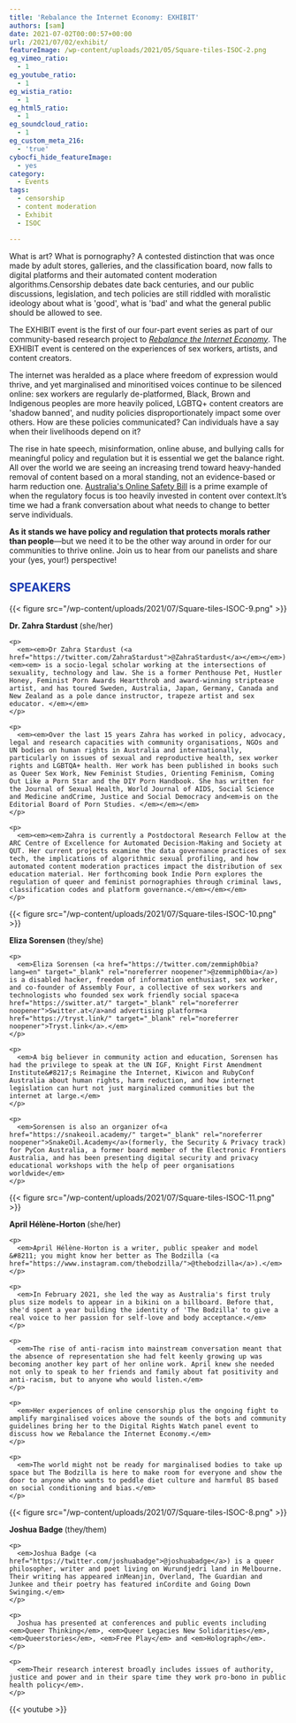 ```yaml
---
title: 'Rebalance the Internet Economy: EXHIBIT'
authors: [sam]
date: 2021-07-02T00:00:57+00:00
url: /2021/07/02/exhibit/
featureImage: /wp-content/uploads/2021/05/Square-tiles-ISOC-2.png
eg_vimeo_ratio:
  - 1
eg_youtube_ratio:
  - 1
eg_wistia_ratio:
  - 1
eg_html5_ratio:
  - 1
eg_soundcloud_ratio:
  - 1
eg_custom_meta_216:
  - 'true'
cybocfi_hide_featureImage:
  - yes
category:
  - Events
tags:
  - censorship
  - content moderation
  - Exhibit
  - ISOC

---
```


What is art? What is pornography? A contested distinction that was once made by adult stores, galleries, and the classification board, now falls to digital platforms and their automated content moderation algorithms.Censorship debates date back centuries, and our public discussions, legislation, and tech policies are still riddled with moralistic ideology about what is 'good', what is 'bad' and what the general public should be allowed to see.

The EXHIBIT event is the first of our four-part event series as part of our community-based research project to _[Rebalance the Internet Economy][1]_. The EXHIBIT event is centered on the experiences of sex workers, artists, and content creators.

The internet was heralded as a place where freedom of expression would thrive, and yet marginalised and minoritised voices continue to be silenced online: sex workers are regularly de-platformed, Black, Brown and Indigenous peoples are more heavily policed, LGBTQ+ content creators are 'shadow banned', and nudity policies disproportionately impact some over others. How are these policies communicated? Can individuals have a say when their livelihoods depend on it?

The rise in hate speech, misinformation, online abuse, and bullying calls for meaningful policy and regulation but it is essential we get the balance right. All over the world we are seeing an increasing trend toward heavy-handed removal of content based on a moral standing, not an evidence-based or harm reduction one. <a href="https://digitalrightswatch.org.au/2021/02/11/explainer-the-online-safety-bill/" target="_blank" rel="noreferrer noopener">Australia's Online Safety Bill</a> is a prime example of when the regulatory focus is too heavily invested in content over context.It&#8217;s time we had a frank conversation about what needs to change to better serve individuals.

**As it stands we have policy and regulation that protects morals rather than people**—but we need it to be the other way around in order for our communities to thrive online. Join us to hear from our panelists and share your (yes, your!) perspective!

## **<span style="color:#193ab3" class="has-inline-color">SPEAKERS </span>**

<div class="wp-block-columns is-layout-flex wp-container-core-columns-layout-3 wp-block-columns-is-layout-flex">
  <div class="wp-block-column is-layout-flow wp-block-column-is-layout-flow" style="flex-basis:33.33%">
{{< figure src="/wp-content/uploads/2021/07/Square-tiles-ISOC-9.png" >}}
  </div>

  <div class="wp-block-column is-layout-flow wp-block-column-is-layout-flow" style="flex-basis:66.66%">
    <p>
      <strong>Dr. Zahra Stardust </strong>(she/her)
    </p>

    <p>
      <em><em>Dr Zahra Stardust (<a href="https://twitter.com/ZahraStardust">@ZahraStardust</a></em></em>)<em><em> is a socio-legal scholar working at the intersections of sexuality, technology and law. She is a former Penthouse Pet, Hustler Honey, Feminist Porn Awards Heartthrob and award-winning striptease artist, and has toured Sweden, Australia, Japan, Germany, Canada and New Zealand as a pole dance instructor, trapeze artist and sex educator. </em></em>
    </p>

    <p>
      <em><em>Over the last 15 years Zahra has worked in policy, advocacy, legal and research capacities with community organisations, NGOs and UN bodies on human rights in Australia and internationally, particularly on issues of sexual and reproductive health, sex worker rights and LGBTQA+ health. Her work has been published in books such as Queer Sex Work, New Feminist Studies, Orienting Feminism, Coming Out Like a Porn Star and the DIY Porn Handbook. She has written for the Journal of Sexual Health, World Journal of AIDS, Social Science and Medicine andCrime, Justice and Social Democracy and<em>is on the Editorial Board of Porn Studies. </em></em></em>
    </p>

    <p>
      <em><em><em>Zahra is currently a Postdoctoral Research Fellow at the ARC Centre of Excellence for Automated Decision-Making and Society at QUT. Her current projects examine the data governance practices of sex tech, the implications of algorithmic sexual profiling, and how automated content moderation practices impact the distribution of sex education material. Her forthcoming book Indie Porn explores the regulation of queer and feminist pornographies through criminal laws, classification codes and platform governance.</em></em></em>
    </p>
  </div>
</div>

<div class="wp-block-columns is-layout-flex wp-container-core-columns-layout-4 wp-block-columns-is-layout-flex">
  <div class="wp-block-column is-layout-flow wp-block-column-is-layout-flow" style="flex-basis:33.33%">
{{< figure src="/wp-content/uploads/2021/07/Square-tiles-ISOC-10.png" >}}
  </div>

  <div class="wp-block-column is-layout-flow wp-block-column-is-layout-flow" style="flex-basis:66.66%">
    <p>
      <strong>Eliza Sorensen </strong>(they/she)
    </p>

    <p>
      <em>Eliza Sorensen (<a href="https://twitter.com/zemmiph0bia?lang=en" target="_blank" rel="noreferrer noopener">@zemmiph0bia</a>) is a disabled hacker, freedom of information enthusiast, sex worker, and co-founder of Assembly Four, a collective of sex workers and technologists who founded sex work friendly social space<a href="https://switter.at/" target="_blank" rel="noreferrer noopener">Switter.at</a>and advertising platform<a href="https://tryst.link/" target="_blank" rel="noreferrer noopener">Tryst.link</a>.</em>
    </p>

    <p>
      <em>A big believer in community action and education, Sorensen has had the privilege to speak at the UN IGF, Knight First Amendment Institute&#8217;s Reimagine the Internet, Kiwicon and RubyConf Australia about human rights, harm reduction, and how internet legislation can hurt not just marginalized communities but the internet at large.</em>
    </p>

    <p>
      <em>Sorensen is also an organizer of<a href="https://snakeoil.academy/" target="_blank" rel="noreferrer noopener">SnakeOil.Academy</a>(formerly, the Security & Privacy track) for PyCon Australia, a former board member of the Electronic Frontiers Australia, and has been presenting digital security and privacy educational workshops with the help of peer organisations worldwide</em>
    </p>
  </div>
</div>

<div class="wp-block-columns is-layout-flex wp-container-core-columns-layout-5 wp-block-columns-is-layout-flex">
  <div class="wp-block-column is-layout-flow wp-block-column-is-layout-flow" style="flex-basis:33.33%">
{{< figure src="/wp-content/uploads/2021/07/Square-tiles-ISOC-11.png" >}}
  </div>

  <div class="wp-block-column is-layout-flow wp-block-column-is-layout-flow" style="flex-basis:66.66%">
    <p>
      <strong>April Hélène-Horton </strong>(she/her)
    </p>

    <p>
      <em>April Hélène-Horton is a writer, public speaker and model &#8211; you might know her better as The Bodzilla (<a href="https://www.instagram.com/thebodzilla/">@thebodzilla</a>).</em>
    </p>

    <p>
      <em>In February 2021, she led the way as Australia's first truly plus size models to appear in a bikini on a billboard. Before that, she'd spent a year building the identity of 'The Bodzilla' to give a real voice to her passion for self-love and body acceptance.</em>
    </p>

    <p>
      <em>The rise of anti-racism into mainstream conversation meant that the absence of representation she had felt keenly growing up was becoming another key part of her online work. April knew she needed not only to speak to her friends and family about fat positivity and anti-racism, but to anyone who would listen.</em>
    </p>

    <p>
      <em>Her experiences of online censorship plus the ongoing fight to amplify marginalised voices above the sounds of the bots and community guidelines bring her to the Digital Rights Watch panel event to discuss how we Rebalance the Internet Economy.</em>
    </p>

    <p>
      <em>The world might not be ready for marginalised bodies to take up space but The Bodzilla is here to make room for everyone and show the door to anyone who wants to peddle diet culture and harmful BS based on social conditioning and bias.</em>
    </p>
  </div>
</div>

<div class="wp-block-columns is-layout-flex wp-container-core-columns-layout-6 wp-block-columns-is-layout-flex">
  <div class="wp-block-column is-layout-flow wp-block-column-is-layout-flow" style="flex-basis:33.33%">
{{< figure src="/wp-content/uploads/2021/07/Square-tiles-ISOC-8.png" >}}
  </div>

  <div class="wp-block-column is-layout-flow wp-block-column-is-layout-flow" style="flex-basis:66.66%">
    <p>
      <strong>Joshua Badge </strong>(they/them)
    </p>

    <p>
      <em>Joshua Badge (<a href="https://twitter.com/joshuabadge">@joshuabadge</a>) is a queer philosopher, writer and poet living on Wurundjedri land in Melbourne. Their writing has appeared inMeanjin, Overland, The Guardian and Junkee and their poetry has featured inCordite and Going Down Swinging.</em>
    </p>

    <p>
      Joshua has presented at conferences and public events including <em>Queer Thinking</em>, <em>Queer Legacies New Solidarities</em>, <em>Queerstories</em>, <em>Free Play</em> and <em>Holograph</em>.
    </p>

    <p>
      <em>Their research interest broadly includes issues of authority, justice and power and in their spare time they work pro-bono in public health policy</em>.
    </p>
  </div>
</div>

{{< youtube >}}


 [1]: http://www.digitalrightswatch.org.au/interneteconomy
